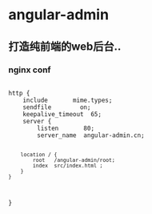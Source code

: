 # angular-admin
## 打造纯前端的web后台..

### nginx conf
<code>
http {
	include       mime.types;
	sendfile        on;
	keepalive_timeout  65;
	server {
		listen       80;
		server_name  angular-admin.cn;

		location / {
			root   /angular-admin/root;
			index  src/index.html ;
		}
	}
}
</code>
